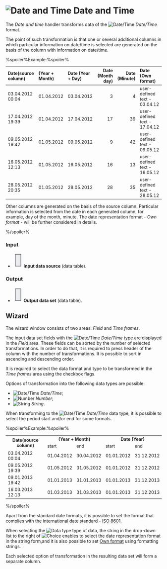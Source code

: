 # ![Date and Time](../../../images/icons/components/date-reform_default.svg) Date and Time

The *Date and time* handler transforms data of the ![Date/Time](../../../images/icons/data-types/datetime_default.svg) *Date/Time* format.

The point of such transformation is that one or several additional columns in which particular information on date/time is selected are generated on the basis of the column with information on date/time.

%spoiler%Example:%spoiler%

| Date(source column) | (Year + Month) | Date (Year + Day) | Date (Month day) | Date (Minute) | Date (Own format) |
|:--------|:--------|:--------|--------:|--------:|:--------|
| 03.04.2012 00:04 | 01.04.2012 | 03.04.2012 | 3 | 4 | user-defined text - 03.04.12 |
| 17.04.2012 19:39 | 01.04.2012 | 17.04.2012 | 17 | 39 | user-defined text - 17.04.12 |
| 09.05.2012 19:42 | 01.05.2012 | 09.05.2012 | 9 | 42 | user-defined text - 09.05.12 |
| 16.05.2012 12:13 | 01.05.2012 | 16.05.2012 | 16 | 13 | user-defined text - 16.05.12 |
| 28.05.2012 20:35 | 01.05.2012 | 28.05.2012 | 28 | 35 | user-defined text - 28.05.12 |

Other columns are generated on the basis of the source column. Particular information is selected from the date in each generated column, for example, day of the month, minute. The date representation format -  *Own format* - will be further considered in details.

%/spoiler%

### Input

* ![Input data source](../../../images/icons/app/node/ports/inputs/table_inactive.svg) **Input data source** (data table).

### Output

* ![Output data set](../../../images/icons/app/node/ports/inputs/table_inactive.svg) **Output data set** (data table).

## Wizard

The wizard window consists of two areas: *Field* and *Time frames*.

The input data set fields with the ![Date/Time](../../../images/icons/data-types/datetime_default.svg) *Date/Time* type are displayed in the *Field* area. These fields can be sorted by the number of selected transformations. In order to do that, it is required to press header of the column with the number of transformations. It is possible to sort in ascending and descending order.

It is required to select the data format and type to be transformed in the *Time frames* area using the checkbox flags.

Options of transformation into the following data types are possible:

* ![Date/Time](../../../images/icons/data-types/datetime_default.svg) *Date/Time*;
* ![Number](../../../images/icons/data-types/integer_default.svg) *Number*;
* ![String](../../../images/icons/data-types/string_default.svg) *String*.

When transforming to the ![Date/Time](../../../images/icons/data-types/datetime_default.svg) *Date/Time* data type, it is possible to select the period start and/or end for some formats.

%spoiler%Example:%spoiler%

<table>
<tr><th rowspan="2">Date(source column)</th><th colspan="2">(Year + Month)</th><th colspan="2">Date (Year)</th></tr>
<tr><td>start</td><td>end</td><td>start</td><td>end</td></tr>
<tr><td>03.04.2012 00:04</td><td>01.04.2012</td><td>30.04.2012</td><td>01.01.2012</td><td>31.12.2012</td></tr>
<tr><td>09.05.2012 19:39</td><td>01.05.2012</td><td>31.05.2012</td><td>01.01.2012</td><td>31.12.2012</td></tr>
<tr><td>09.01.2013 19:42</td><td>01.01.2013</td><td>31.01.2013</td><td>01.01.2013</td><td>31.12.2013</td></tr>
<tr><td>16.03.2013 12:13</td><td>01.03.2013</td><td>31.03.2013</td><td>01.01.2013</td><td>31.12.2013</td></tr>
</table>

%/spoiler%

Apart from the standard date formats, it is possible to set the format that complies with the international date standard - [ISO 8601](https://ru.wikipedia.org/wiki/ISO_8601).

When selecting the ![Data type](../../../images/icons/data-types/string_default.svg) type of data, the string in the drop-down list to the right of ![Choice](../../../images/icons/toolbar-controls/down_default.svg) enables to select the date representation format in the string form,and it is also possible to set [Own format](./syntax.md) using formatting strings.

Each selected option of transformation in the resulting data set will form a separate column.
